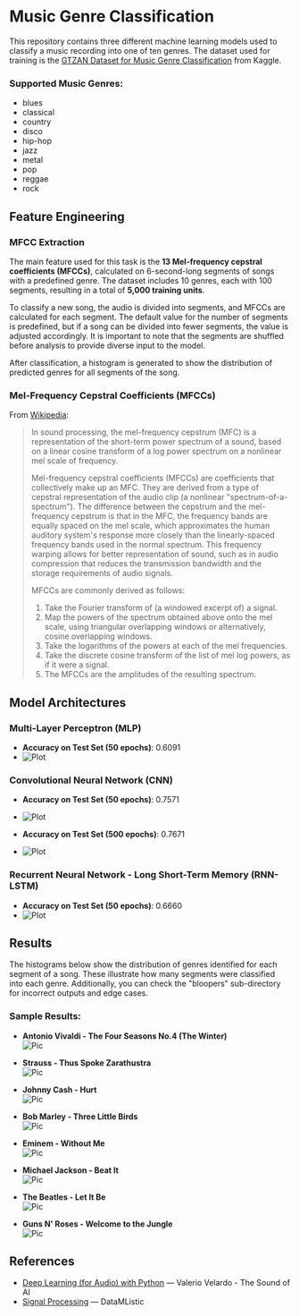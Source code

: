 # Music Genre Classification

This repository contains three different machine learning models used to classify a music recording into one of ten genres. The dataset used for training is the [GTZAN Dataset for Music Genre Classification](https://www.kaggle.com/datasets/andradaolteanu/gtzan-dataset-music-genre-classification) from Kaggle.

### Supported Music Genres:
- blues
- classical
- country
- disco
- hip-hop
- jazz
- metal
- pop
- reggae
- rock

## Feature Engineering

### MFCC Extraction
The main feature used for this task is the **13 Mel-frequency cepstral coefficients (MFCCs)**, calculated on 6-second-long segments of songs with a predefined genre. The dataset includes 10 genres, each with 100 segments, resulting in a total of **5,000 training units**.

To classify a new song, the audio is divided into segments, and MFCCs are calculated for each segment. The default value for the number of segments is predefined, but if a song can be divided into fewer segments, the value is adjusted accordingly. It is important to note that the segments are shuffled before analysis to provide diverse input to the model.

After classification, a histogram is generated to show the distribution of predicted genres for all segments of the song.

### Mel-Frequency Cepstral Coefficients (MFCCs)
From [Wikipedia](https://en.wikipedia.org/wiki/Mel-frequency_cepstrum):
> In sound processing, the mel-frequency cepstrum (MFC) is a representation of the short-term power spectrum of a sound, based on a linear cosine transform of a log power spectrum on a nonlinear mel scale of frequency.
>
> Mel-frequency cepstral coefficients (MFCCs) are coefficients that collectively make up an MFC. They are derived from a type of cepstral representation of the audio clip (a nonlinear "spectrum-of-a-spectrum"). The difference between the cepstrum and the mel-frequency cepstrum is that in the MFC, the frequency bands are equally spaced on the mel scale, which approximates the human auditory system's response more closely than the linearly-spaced frequency bands used in the normal spectrum. This frequency warping allows for better representation of sound, such as in audio compression that reduces the transmission bandwidth and the storage requirements of audio signals.
>
> MFCCs are commonly derived as follows:
>  1. Take the Fourier transform of (a windowed excerpt of) a signal.
>  2. Map the powers of the spectrum obtained above onto the mel scale, using triangular overlapping windows or alternatively, cosine overlapping windows.
>  3. Take the logarithms of the powers at each of the mel frequencies.
>  4. Take the discrete cosine transform of the list of mel log powers, as if it were a signal.
>  5. The MFCCs are the amplitudes of the resulting spectrum.

## Model Architectures

### Multi-Layer Perceptron (MLP)
- **Accuracy on Test Set (50 epochs)**: 0.6091
- ![Plot](figures/MLP.png)

### Convolutional Neural Network (CNN)
- **Accuracy on Test Set (50 epochs)**: 0.7571
- ![Plot](figures/CNN.png)

- **Accuracy on Test Set (500 epochs)**: 0.7671
- ![Plot](figures/CNN_500.png)

### Recurrent Neural Network - Long Short-Term Memory (RNN-LSTM)
- **Accuracy on Test Set (50 epochs)**: 0.6660
- ![Plot](figures/RNN_LSTM.png)

## Results

The histograms below show the distribution of genres identified for each segment of a song. These illustrate how many segments were classified into each genre. Additionally, you can check the "bloopers" sub-directory for incorrect outputs and edge cases.

### Sample Results:

- **Antonio Vivaldi - The Four Seasons No.4 (The Winter)**  
  ![Pic](results/cnn/AntonioVivaldi__TheFourSeasonsNo4TheWinter.png)

- **Strauss - Thus Spoke Zarathustra**  
  ![Pic](results/cnn/Strauss__ThusSpokeZarathustra.png)

- **Johnny Cash - Hurt**  
  ![Pic](results/cnn/JohnnyCash__Hurt.png)

- **Bob Marley - Three Little Birds**  
  ![Pic](results/cnn/BobMarley__ThreeLittleBirds.png)

- **Eminem - Without Me**  
  ![Pic](results/cnn/Eminem__WithoutMe.png)

- **Michael Jackson - Beat It**  
  ![Pic](results/cnn/MichaelJackson__BeatIt.png)

- **The Beatles - Let It Be**  
  ![Pic](results/cnn/TheBeatles__LetItBe.png)

- **Guns N' Roses - Welcome to the Jungle**  
  ![Pic](results/cnn/GunsNRoses__WelcomeToTheJungle.png)

## References
- [Deep Learning (for Audio) with Python](https://youtube.com/playlist?list=PL-wATfeyAMNrtbkCNsLcpoAyBBRJZVlnf&si=n75apVs848NUcqYI) — Valerio Velardo - The Sound of AI
- [Signal Processing](https://youtube.com/playlist?list=PL8hTotro6aVFzbU43bXF9jAHJSvsu725f&si=3CeIWYaio9Aq0hnc) — DataMListic
